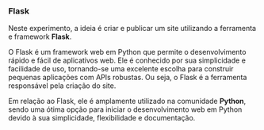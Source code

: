 ### Flask


Neste experimento, a ideia é criar e publicar um site utilizando a ferramenta e framework **Flask**.

O Flask é um framework web em Python que permite o desenvolvimento rápido e fácil de aplicativos web. Ele é conhecido por sua simplicidade e facilidade de uso, tornando-se uma excelente escolha para construir pequenas aplicações com APIs robustas. Ou seja, o Flask é a ferramenta responsável pela criação do site.

Em relação ao Flask, ele é amplamente utilizado na comunidade **Python**, sendo uma ótima opção para iniciar o desenvolvimento web em Python devido à sua simplicidade, flexibilidade e documentação.


